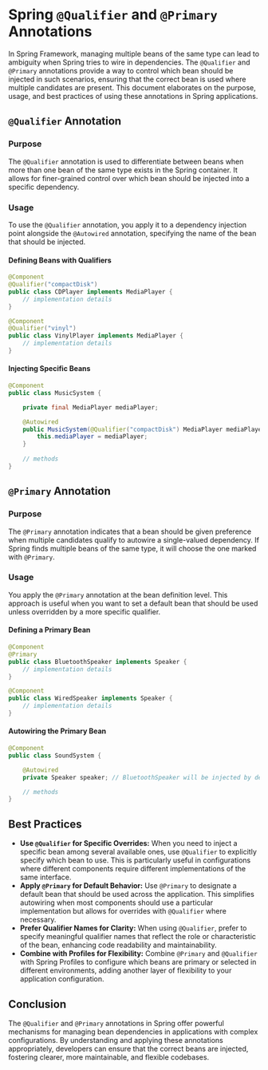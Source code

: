 # Spring `@Qualifier` and `@Primary` Annotations

In Spring Framework, managing multiple beans of the same type can lead to ambiguity when Spring tries to wire in dependencies. The `@Qualifier` and `@Primary` annotations provide a way to control which bean should be injected in such scenarios, ensuring that the correct bean is used where multiple candidates are present. This document elaborates on the purpose, usage, and best practices of using these annotations in Spring applications.

## `@Qualifier` Annotation

### Purpose
The `@Qualifier` annotation is used to differentiate between beans when more than one bean of the same type exists in the Spring container. It allows for finer-grained control over which bean should be injected into a specific dependency.

### Usage
To use the `@Qualifier` annotation, you apply it to a dependency injection point alongside the `@Autowired` annotation, specifying the name of the bean that should be injected.

#### Defining Beans with Qualifiers
```java
@Component
@Qualifier("compactDisk")
public class CDPlayer implements MediaPlayer {
    // implementation details
}

@Component
@Qualifier("vinyl")
public class VinylPlayer implements MediaPlayer {
    // implementation details
}
```

#### Injecting Specific Beans
```java
@Component
public class MusicSystem {

    private final MediaPlayer mediaPlayer;

    @Autowired
    public MusicSystem(@Qualifier("compactDisk") MediaPlayer mediaPlayer) {
        this.mediaPlayer = mediaPlayer;
    }
    
    // methods
}
```

## `@Primary` Annotation

### Purpose
The `@Primary` annotation indicates that a bean should be given preference when multiple candidates qualify to autowire a single-valued dependency. If Spring finds multiple beans of the same type, it will choose the one marked with `@Primary`.

### Usage
You apply the `@Primary` annotation at the bean definition level. This approach is useful when you want to set a default bean that should be used unless overridden by a more specific qualifier.

#### Defining a Primary Bean
```java
@Component
@Primary
public class BluetoothSpeaker implements Speaker {
    // implementation details
}

@Component
public class WiredSpeaker implements Speaker {
    // implementation details
}
```

#### Autowiring the Primary Bean
```java
@Component
public class SoundSystem {

    @Autowired
    private Speaker speaker; // BluetoothSpeaker will be injected by default

    // methods
}
```

## Best Practices

- **Use `@Qualifier` for Specific Overrides:** When you need to inject a specific bean among several available ones, use `@Qualifier` to explicitly specify which bean to use. This is particularly useful in configurations where different components require different implementations of the same interface.
- **Apply `@Primary` for Default Behavior:** Use `@Primary` to designate a default bean that should be used across the application. This simplifies autowiring when most components should use a particular implementation but allows for overrides with `@Qualifier` where necessary.
- **Prefer Qualifier Names for Clarity:** When using `@Qualifier`, prefer to specify meaningful qualifier names that reflect the role or characteristic of the bean, enhancing code readability and maintainability.
- **Combine with Profiles for Flexibility:** Combine `@Primary` and `@Qualifier` with Spring Profiles to configure which beans are primary or selected in different environments, adding another layer of flexibility to your application configuration.

## Conclusion

The `@Qualifier` and `@Primary` annotations in Spring offer powerful mechanisms for managing bean dependencies in applications with complex configurations. By understanding and applying these annotations appropriately, developers can ensure that the correct beans are injected, fostering clearer, more maintainable, and flexible codebases.